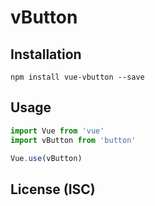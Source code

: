 # vButton

## Installation

```npm
npm install vue-vbutton --save
```

## Usage

```js
import Vue from 'vue'
import vButton from 'button'

Vue.use(vButton)
```

## License (ISC)